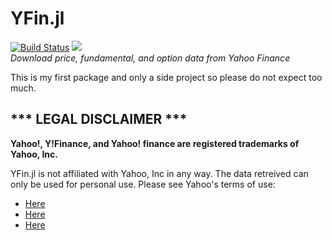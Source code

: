 # YFin.jl
[![Build Status](https://github.com/eohne/YFin.jl/actions/workflows/CI.yml/badge.svg?branch=master)](https://github.com/eohne/YFin.jl/actions/workflows/CI.yml?query=branch%3Amaster)
[![][docs-latest-img]][docs-latest-url]  
*Download price, fundamental, and option data from Yahoo Finance*  

This is my first package and only a side project so please do not expect too much. 


## \*\*\* LEGAL DISCLAIMER \*\*\*
**Yahoo!, Y!Finance, and Yahoo! finance are registered trademarks of
Yahoo, Inc.**

YFin.jl is not affiliated with Yahoo, Inc in any way. The data retreived can only be used for personal use. 
Please see Yahoo's terms of use:
 - [Here](https://policies.yahoo.com/us/en/yahoo/terms/product-atos/apiforydn/index.htm)
 - [Here](https://legal.yahoo.com/us/en/yahoo/terms/otos/index.html)
 - [Here](https://policies.yahoo.com/us/en/yahoo/terms/index.htm)

[docs-latest-img]: https://img.shields.io/badge/docs-latest-blue.svg
[docs-latest-url]: https://eohne.github.io/YFin.jl/dev/